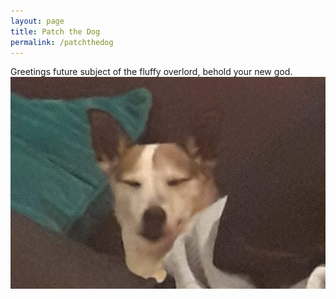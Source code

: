 ```yaml
---
layout: page
title: Patch the Dog
permalink: /patchthedog
---
```


Greetings future subject of the fluffy overlord, behold your new god.
<img src="/img/20200208_181004.jpg">
